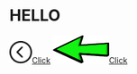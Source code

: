 # HELLO

[<a href="index.html"><img src="img/left-arrow.png">Click</a>](index.html)
[<a href="index.html"><img src="img/go.png" width="100px" height="50px">Click</a>](index.html)
